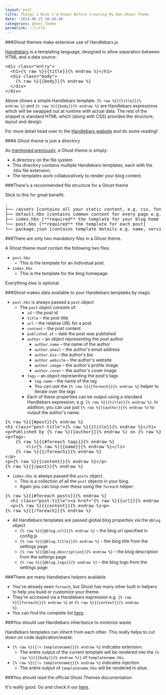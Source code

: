 ```yaml
---
layout: post
title: Things I Wish I'd Known Before Creating My Own Ghost Theme
date: '2014-06-23 20:40:48'
categories: ghost_theme
permalink: /:title
---
```


###Ghost themes make extensive use of Handlebars.js

[Handlebars](http://handlebarsjs.com/) is a templating language, designed to allow separation between HTML and a data source:

<pre>
<span class="MetaTagAll"><span class="MetaTagAll">&lt;</span><span class="MetaTagAll">div</span> <span class="MetaTagAll">class</span>=<span class="String"><span class="String">"</span>entry<span class="String">"</span></span><span class="MetaTagAll">&gt;</span></span>
  <span class="MetaTagAll"><span class="MetaTagAll">&lt;</span><span class="MetaTagAll">h1</span><span class="MetaTagAll">&gt;</span></span><span class="EmbeddedSourceBright">{% raw %}{{title}}{% endraw %}</span><span class="MetaTagAll"><span class="MetaTagAll">&lt;/</span><span class="MetaTagAll">h1</span><span class="MetaTagAll">&gt;</span></span>
  <span class="MetaTagAll"><span class="MetaTagAll">&lt;</span><span class="MetaTagAll">div</span> <span class="MetaTagAll">class</span>=<span class="String"><span class="String">"</span>body<span class="String">"</span></span><span class="MetaTagAll">&gt;</span></span>
    <span class="EmbeddedSourceBright">{% raw %}{{body}}{% endraw %}</span>
  <span class="MetaTagAll"><span class="MetaTagAll">&lt;/</span><span class="MetaTagAll">div</span><span class="MetaTagAll">&gt;</span></span>
<span class="MetaTagAll"><span class="MetaTagAll">&lt;/</span><span class="MetaTagAll">div</span><span class="MetaTagAll">&gt;</span></span>
</pre>

Above shows a simple Handlebars template. <code>{% raw %}{{title}}{% endraw %}</code> and <code>{% raw %}{{body}}{% endraw %}</code> are Handlebars expressions which will be swapped out at runtime with actual data. The rest of the snippet is standard HTML which (along with CSS) provides the structure, layout and design.

For more detail head over to the [Handlebars website](http://handlebarsjs.com/) and do some reading!

###A Ghost theme is just a directory

As [mentioned previously](/create-your-own-ghost-theme-in-5-minutes/), a Ghost theme is simply:

* A directory on the file system
* This directory contains multiple Handlebars templates, each with the .hbs file extension.
* The templates work collaboratively to render your blog content.

###There's a recommended file structure for a Ghost theme

Stick to this for great benefit:

<pre>
.
├── /assets [contains all your static content, e.g. css, fonts, images, javascript]
├── default.hbs [contains common content for every page e.g. header, footer etc]
├── index.hbs [**required** the template for your blog home page]
└── post.hbs [**required** the template for each post]
└── package.json [contains template details e.g. name, version, description]
</pre>

###There are only two mandatory files in a Ghost theme.

A Ghost theme <em>must</em> contain the following two files:

* <code>post.hbs</code>
	* This is the template for an individual post.
* <code>index.hbs</code>
	* This is the template for the blog homepage.

Everything else is optional.

###Ghost makes data available to your Handlebars templates by magic

* <code>post.hbs</code> is always passed a <code>post</code> object
	* The <code>post</code> object consists of:
		* <code>id</code> – the post id
		* <code>title</code> – the post title
		* <code>url</code> – the relative URL for a post
		* <code>content</code> – the post content
		* <code>published_at</code> – date the post was published
		* <code>author</code> – an object representing the post author
        	* <code>author.name</code> – the name of the author
			* <code>author.email</code> – the author's email address
			* <code>author.bio</code> – the author's bio
			* <code>author.website</code> – the author's website
			* <code>author.image</code> – the author's profile image
			* <code>author.cover</code> – the author's cover image
		* <code>tags</code> – an object representing the post's tags
        	* <code>tag.name</code> – the name of the tag
            * You can use the <code>{% raw %}{{foreach}}{% endraw %}</code> helper to iterate over the tags
		* Each of these properties can be output using a standard Handlebars expression, e.g. <code>{% raw %}{{title}}{% endraw %}</code>. In addition, you can use just <code>{% raw %}{{author}}{% endraw %}</code> to output the author's name:

<pre>
{% raw %}{{#post}}{% endraw %}
<span class="MetaTagAll">&lt;</span>h1 class="post-title"<span class="MetaTagAll">&gt;</span>{% raw %}{{title}}{% endraw %}<span class="MetaTagAll">&lt;</span>/h1<span class="MetaTagAll">&gt;</span>
<span class="MetaTagAll">&lt;</span>p<span class="MetaTagAll">&gt;</span>Published by {% raw %}{{author}}{% endraw %} on {% raw %}{{published_at}}{% endraw %}<span class="MetaTagAll">&lt;</span>/p<span class="MetaTagAll">&gt;</span>
<span class="MetaTagAll">&lt;</span>p<span class="MetaTagAll">&gt;</span>Tags:
    {% raw %}{{#foreach tags}}{% endraw %}
        <span class="MetaTagAll">&lt;</span>li<span class="MetaTagAll">&gt;</span>{% raw %}{{name}}{% endraw %}<span class="MetaTagAll">&lt;</span>/li<span class="MetaTagAll">&gt;</span>
    {% raw %}{{/foreach}}{% endraw %}
<span class="MetaTagAll">&lt;</span>/p<span class="MetaTagAll">&gt;</span>
<span class="MetaTagAll">&lt;</span>p<span class="MetaTagAll">&gt;</span>{% raw %}{{content}}{% endraw %}<span class="MetaTagAll">&lt;</span>/p<span class="MetaTagAll">&gt;</span>
{% raw %}{{/post}}{% endraw %}
</pre>  
        
* <code>index.hbs</code> is always passed the <code>posts</code> object.
	* This is a collection of all the <code>post</code> objects in your blog.
    * Again you can loop over these using the <code>foreach</code> helper:
    
<pre>
{% raw %}{{#foreach posts}}{% endraw %}
  <span class="MetaTagAll">&lt;</span>h1 class="post-title"<span class="MetaTagAll">&gt;</span><span class="MetaTagAll">&lt;</span>a href="{% raw %}{{url}}{% endraw %}"<span class="MetaTagAll">&gt;</span>{% raw %}{{title}}{% endraw %}<span class="MetaTagAll">&lt;</span>/a<span class="MetaTagAll">&gt;</span><span class="MetaTagAll">&lt;</span>/h1<span class="MetaTagAll">&gt;</span>
  <span class="MetaTagAll">&lt;</span>p<span class="MetaTagAll">&gt;</span>{% raw %}{{content}}{% endraw %}<span class="MetaTagAll">&lt;</span>p<span class="MetaTagAll">&gt;</span>
{% raw %}{{/foreach}}{% endraw %}
</pre>

* All Handlebars templates are passed global blog properties via the <code>@blog</code> object
	* <code>{% raw %}{{@blog.url}}{% endraw %}</code> – the blog url specified in config.js
	* <code>{% raw %}{{@blog.title}}{% endraw %}</code> – the blog title from the settings page
	* <code>{% raw %}{{@blog.description}}{% endraw %}</code> – the blog description from the settings page
	* <code>{% raw %}{{@blog.logo}}{% endraw %}</code> – the blog logo from the settings page
 
    
###There are many Handlebars helpers available

* You've already seen <code>foreach</code>, but Ghost has many other built in helpers to help you build or customize your theme.
* They're accessed via a Handlebars expression e.g. <code>{% raw %}{{foreach}}{% endraw %}</code> or <code>{% raw %}{{content}}{% endraw %}</code>.
* You can find the complete list [here](http://docs.ghost.org/themes/#helpers).

###You should use Handlebars inheritance to minimize waste

Handlebars templates can inherit from each other. This really helps to cut down on code duplication/waste:

* <code>{% raw %}{{!< templatename}}{% endraw %}</code> indicates extension.
	* The entire output of the current template will be rendered into the <code>{% raw %}{{{body}}{% endraw %}}</code> of <code>templatename.hbs</code>.
* <code>{% raw %}{{!> templatename}}{% endraw %}</code> indicates injection.
	* The entire output of <code>templatename.hbs</code> will be rendered in situe.

###You should read the official Ghost Themes documentation

It's really good. Go and check it our [here](http://docs.ghost.org/themes/).
